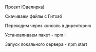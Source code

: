 Проект Ювелирка)

Скачиваем файлы с Гитхаб

Переходим через консоль в директорию

Установливаем пакет - npm i

Запуск локального сервера - npm start
